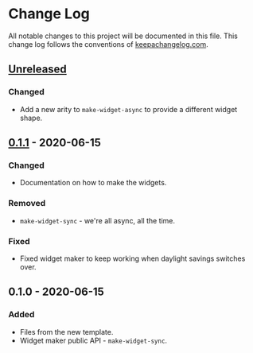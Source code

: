 # Change Log
All notable changes to this project will be documented in this file. This change log follows the conventions of [keepachangelog.com](http://keepachangelog.com/).

## [Unreleased]
### Changed
- Add a new arity to `make-widget-async` to provide a different widget shape.

## [0.1.1] - 2020-06-15
### Changed
- Documentation on how to make the widgets.

### Removed
- `make-widget-sync` - we're all async, all the time.

### Fixed
- Fixed widget maker to keep working when daylight savings switches over.

## 0.1.0 - 2020-06-15
### Added
- Files from the new template.
- Widget maker public API - `make-widget-sync`.

[Unreleased]: https://github.com/your-name/viz/compare/0.1.1...HEAD
[0.1.1]: https://github.com/your-name/viz/compare/0.1.0...0.1.1
